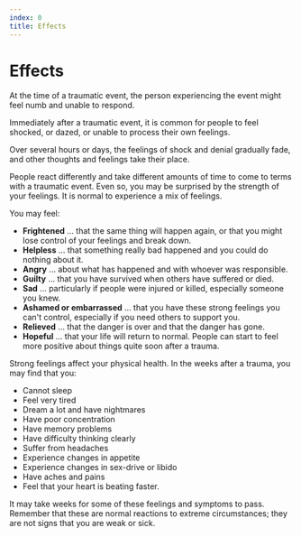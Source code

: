 ```yaml
---
index: 0
title: Effects
---
```

# Effects

At the time of a traumatic event, the person experiencing the event might feel numb and unable to respond.

Immediately after a traumatic event, it is common for people to feel shocked, or dazed, or unable to process their own feelings.

Over several hours or days, the feelings of shock and denial gradually fade, and other thoughts and feelings take their place.

People react differently and take different amounts of time to come to terms with a traumatic event. Even so, you may be surprised by the strength of your feelings. It is normal to experience a mix of feelings.

You may feel:

*   **Frightened** ... that the same thing will happen again, or that you might lose control of your feelings and break down.
*   **Helpless** ... that something really bad happened and you could do nothing about it.
*   **Angry** ... about what has happened and with whoever was responsible.
*   **Guilty** ... that you have survived when others have suffered or died.
*   **Sad** ... particularly if people were injured or killed, especially someone you knew.
*   **Ashamed or embarrassed** ... that you have these strong feelings you can't control, especially if you need others to support you.
*   **Relieved** ... that the danger is over and that the danger has gone.
*   **Hopeful** ... that your life will return to normal. People can start to feel more positive about things quite soon after a trauma.

Strong feelings affect your physical health. In the weeks after a trauma, you may find that you:

*   Cannot sleep
*   Feel very tired
*   Dream a lot and have nightmares
*   Have poor concentration
*   Have memory problems
*   Have difficulty thinking clearly
*   Suffer from headaches
*   Experience changes in appetite
*   Experience changes in sex-drive or libido
*   Have aches and pains
*   Feel that your heart is beating faster.

It may take weeks for some of these feelings and symptoms to pass. Remember that these are normal reactions to extreme circumstances; they are not signs that you are weak or sick.